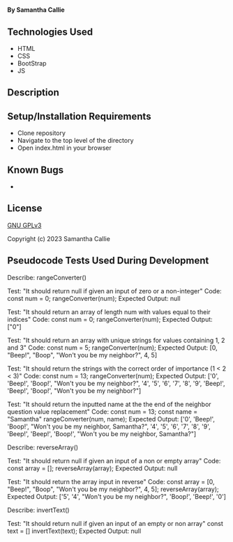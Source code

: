 # 

#### By **Samantha Callie**

#### 

## Technologies Used

* HTML
* CSS
* BootStrap
* JS

## Description



## Setup/Installation Requirements

* Clone repository
* Navigate to the top level of the directory
* Open index.html in your browser

## Known Bugs

* 

## License

[GNU GPLv3](https://choosealicense.com/licenses/agpl-3.0/)

Copyright (c) 2023 Samantha Callie

## Pseudocode Tests Used During Development

Describe: rangeConverter()

Test: "It should return null if given an input of zero or a non-integer"
Code:
const num = 0;
rangeConverter(num);
Expected Output: null

Test: "It should return an array of length num with values equal to their indices"
Code:
const num = 0;
rangeConverter(num);
Expected Output: ["0"]

Test: "It should return an array with unique strings for values containing 1, 2 and 3"
Code:
const num = 5;
rangeConverter(num);
Expected Output: [0, "Beep!", "Boop", "Won't you be my neighbor?", 4, 5]

Test: "It should return the strings with the correct order of importance (1 < 2 < 3)"
Code:
const num = 13;
rangeConverter(num);
Expected Output: ['0', 'Beep!', 'Boop!', "Won't you be my neighbor?", '4', '5', '6', '7', '8', '9', 'Beep!', 'Beep!', 'Boop!', "Won't you be my neighbor?"]

Test: "It should return the inputted name at the the end of the neighbor question value replacement"
Code:
const num = 13;
const name = "Samantha"
rangeConverter(num, name);
Expected Output: ['0', 'Beep!', 'Boop!', "Won't you be my neighbor, Samantha?", '4', '5', '6', '7', '8', '9', 'Beep!', 'Beep!', 'Boop!', "Won't you be my neighbor, Samantha?"]

Describe: reverseArray()

Test: "It should return null if given an input of a non or empty array"
Code:
const array = [];
reverseArray(array);
Expected Output: null

Test: "It should return the array input in reverse"
Code:
const array = [0, "Beep!", "Boop", "Won't you be my neighbor?", 4, 5];
reverseArray(array);
Expected Output: ['5', '4', "Won't you be my neighbor?", 'Boop!', 'Beep!', '0']

Describe: invertText()

Test: "It should return null if given an input of an empty or non array"
const text = []
invertText(text);
Expected Output: null